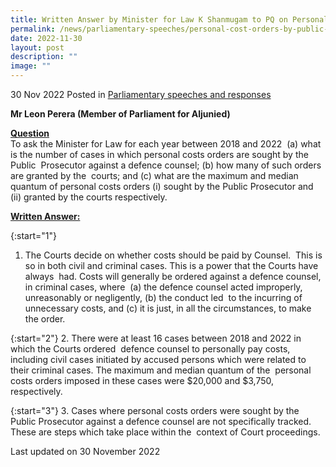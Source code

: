 ```yaml
---
title: Written Answer by Minister for Law K Shanmugam to PQ on Personal Cost Orders
permalink: /news/parliamentary-speeches/personal-cost-orders-by-public-prosecutor-against-defence-counsel/
date: 2022-11-30
layout: post
description: ""
image: ""
---
```

30 Nov 2022 Posted in [Parliamentary speeches and responses](/news/parliamentary-speeches) 

**Mr Leon Perera (Member of Parliament for Aljunied)**

**<b><u>Question</u></b>** 
<br>To ask the Minister for Law for each year between 2018 and 2022  (a) what is the number of cases in which personal costs orders are sought by the Public  Prosecutor against a defence counsel; (b) how many of such orders are granted by the  courts; and (c) what are the maximum and median quantum of personal costs orders (i) sought by the Public Prosecutor and (ii) granted by the courts respectively.

**<b><u>Written Answer:</u></b>** 

{:start="1"} 
1.  The Courts decide on whether costs should be paid by Counsel.  This is so in both civil and criminal cases. This is a power that the Courts have always  had. Costs will generally be ordered against a defence counsel, in criminal cases, where  (a) the defence counsel acted improperly, unreasonably or negligently, (b) the conduct led  to the incurring of unnecessary costs, and (c) it is just, in all the circumstances, to make  the order.

{:start="2"} 
2.  There were at least 16 cases between 2018 and 2022 in which the Courts ordered  defence counsel to personally pay costs, including civil cases initiated by accused persons which were related to their criminal cases. The maximum and median quantum of the  personal costs orders imposed in these cases were $20,000 and $3,750, respectively. 

{:start="3"} 
3.  Cases where personal costs orders were sought by the Public Prosecutor against a defence counsel are not specifically tracked. These are steps which take place within the  context of Court proceedings.


<p class="right-side-updated">Last updated on 30 November 2022</p>